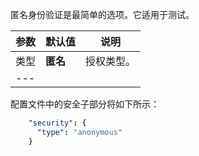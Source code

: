 匿名身份验证是最简单的选项。它适用于测试。


|**参数**|**默认值**|**说明**|
|:-|:-|-
| 类型               | **匿名**                      | 授权类型。      |
|---

配置文件中的安全子部分将如下所示：

```yaml
    "security": {
      "type": "anonymous"
    }
```